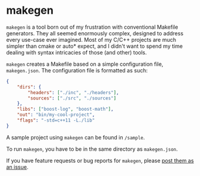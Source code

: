 # makegen

`makegen` is a tool born out of my frustration with conventional Makefile generators. They all seemed enormously complex, designed to address every use-case ever imagined. Most of my C/C++ projects are much simpler than cmake or auto* expect, and I didn't want to spend my time dealing with syntax intricacies of those (and other) tools.

`makegen` creates a Makefile based on a simple configuration file, `makegen.json`. The configuration file is formatted as such:

```json
{
    "dirs": {
        "headers": ["./inc", "./headers"],
        "sources": ["./src", "./sources"]
    },
    "libs": ["boost-log", "boost-math"],
    "out": "bin/my-cool-project",
    "flags": "-std=c++11 -L./lib"
}
```

A sample project using `makegen` can be found in `/sample`.

To run `makegen`, you have to be in the same directory as `makegen.json`.

If you have feature requests or bug reports for `makegen`, please [post them as an issue](https://github.com/aldahick/makegen/issues).
